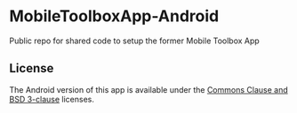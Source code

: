 # MobileToolboxApp-Android
Public repo for shared code to setup the former Mobile Toolbox App
## License
The Android version of this app is available under the [Commons Clause and BSD 3-clause](LICENSE) licenses.
